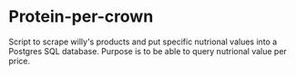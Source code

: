 # Protein-per-crown

Script to scrape willy's products and put specific nutrional values into a Postgres SQL database. Purpose is to be able to query nutrional value per price.
